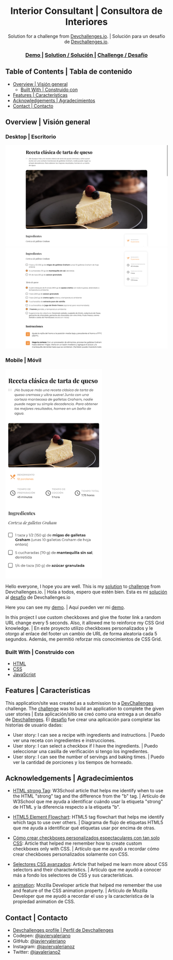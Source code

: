 <h1 align="center">Interior Consultant | Consultora de Interiores</h1>

<div align="center">
   Solution for a challenge from  <a href="http://devchallenges.io" target="_blank">Devchallenges.io</a>. | Solución para un desafío de <a href="http://devchallenges.io" target="_blank">Devchallenges.io</a>.
</div>

<div align="center">
  <h3>
    <a href="https://javiervaleriano.github.io/devchallenge-recipe-page/">
      Demo
    </a>
    <span> | </span>
    <a href="https://devchallenges.io/solutions/U50EToEk3Dmi24l6Q1Fd">
      Solution / Solución
    </a>
    <span> | </span>
    <a href="https://devchallenges.io/challenges/OEKdUZ6xs0h99C38XVht">
      Challenge / Desafío
    </a>
  </h3>
</div>

<!-- TABLE OF CONTENTS -->

## Table of Contents | Tabla de contenido

- [Overview | Visión general](#overview--visi%C3%B3n-general)
  - [Built With | Construido con](#built-with--construido-con)
- [Features | Características](#features--caracter%C3%ADsticas)
- [Acknowledgements | Agradecimientos](#acknowledgements--agradecimientos)
- [Contact | Contacto](#contact--contacto)

<!-- OVERVIEW -->

## Overview | Visión general

### Desktop | Escritorio
![Desktop view 1 | Vista de escritorio 1](./Desktop_ss(1).png)
![Desktop view 2 | Vista de escritorio 2](./Desktop_ss(2).png)

### Mobile | Móvil
<img src="./Mobile_ss.png" alt="mobile view | vista móvil" width="300" height="auto" />

Hello everyone, I hope you are well. This is my [solution](https://devchallenges.io/solutions/U50EToEk3Dmi24l6Q1Fd) to [challenge](https://devchallenges.io/challenges/OEKdUZ6xs0h99C38XVht) from Devchallenges.io. |
Hola a todos, espero que estén bien. Esta es mi [solución](https://devchallenges.io/solutions/U50EToEk3Dmi24l6Q1Fd) al [desafío](https://devchallenges.io/challenges/OEKdUZ6xs0h99C38XVht) de Devchallenges.io

Here you can see my [demo](https://javiervaleriano.github.io/devchallenge-recipe-page/). | Aquí pueden ver mi [demo](https://javiervaleriano.github.io/devchallenge-recipe-page/).

In this project I use custom checkboxes and give the footer link a random URL change every 5 seconds. Also, it allowed me to reinforce my CSS Grid knowledge. |
En este proyecto utilizo checkboxes personalizados y le otorgo al enlace del footer un cambio de URL de forma aleatoria cada 5 segundos. Además, me permitió reforzar mis conocimientos de CSS Grid.


### Built With | Construido con

<!-- This section should list any major frameworks that you built your project using. Here are a few examples.-->

- [HTML](https://developer.mozilla.org/es/docs/Learn/HTML/Introduction_to_HTML)
- [CSS](https://developer.mozilla.org/es/docs/Learn/CSS)
- [JavaScript](https://developer.mozilla.org/es/docs/Web/JavaScript)

## Features | Características

<!-- List the features of your application or follow the template. Don't share the figma file here :) -->

This application/site was created as a submission to a [DevChallenges](https://devchallenges.io/challenges) challenge. The [challenge](https://devchallenges.io/challenges/OEKdUZ6xs0h99C38XVht) was to build an application to complete the given user stories | Esta aplicación/sitio se creó como una entrega a un desafío de [Devchallenges](https://devchallenges.io/challenges). El [desafío](https://devchallenges.io/challenges/OEKdUZ6xs0h99C38XVht) fue crear una aplicación para completar las historias de usuario dadas:

- User story: I can see a recipe with ingredients and instructions. | Puedo ver una receta con ingredientes e instrucciones.
- User story: I can select a checkbox if I have the ingredients. | Puedo seleccionar una casilla de verificación si tengo los ingredientes.
- User story: I can see the number of servings and baking times. | Puedo ver la cantidad de porciones y los tiempos de horneado.


## Acknowledgements | Agradecimientos

<!-- This section should list any articles or add-ons/plugins that helps you to complete the project. This is optional but it will help you in the future. For exmpale -->
- [HTML strong Tag](https://www.w3schools.com/tags/tag_strong.asp): W3School article that helps me identify when to use the HTML "strong" tag and the difference from the "b" tag. | Artículo de W3School que me ayuda a identificar cuándo usar la etiqueta "strong" de HTML y la diferencia respecto a la etiqueta "b".

- [HTML5 Element Flowchart](https://blogs.ua.es/pi/files/2012/09/h5d-sectioning-flowchart.png): HTML5 tag flowchart that helps me identify which tags to use over others. | Diagrama de flujo de etiquetas HTML5 que me ayuda a identificar qué etiquetas usar por encima de otras.

- [Cómo crear checkboxes personalizados espectaculares con tan solo CSS](https://www.jasoft.org/Blog/post/como-crear-checkboxes-personalizados-espectaculares-con-tan-solo-css): Article that helped me remember how to create custom checkboxes only with CSS. | Artículo que me ayudó a recordar cómo crear checkboxes personalizados solamente con CSS.

- [Selectores CSS avanzados](https://lenguajecss.com/css/selectores/selectores-avanzados/): Article that helped me learn more about CSS selectors and their characteristics. | Artículo que me ayudó a conocer más a fondo los selectores de CSS y sus características.

- [animation](https://developer.mozilla.org/es/docs/Web/CSS/animation): Mozilla Developer article that helped me remember the use and feature of the CSS animation property. | Artículo de Mozilla Developer que me ayudó a recordar el uso y la característica de la propiedad animation de CSS.


## Contact | Contacto

- [Devchallenges profile | Perfil de Devchallenges](https://devchallenges.io/portfolio/javiervaleriano)
- Codepen: [@javiervaleriano](https://codepen.io/javiervaleriano)
- GitHub: [@javiervaleriano](https://github.com/javiervaleriano)
- Instagram: [@javiervalerianoz](https://www.instagram.com/javiervalerianoz/)
- Twitter: [@javaleriano2](https://twitter.com/javaleriano2)
